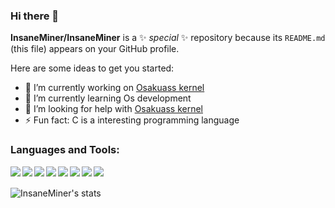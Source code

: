 ### Hi there 👋


**InsaneMiner/InsaneMiner** is a ✨ _special_ ✨ repository because its `README.md` (this file) appears on your GitHub profile.

Here are some ideas to get you started:

- 🔭 I’m currently working on [Osakuass kernel](https://github.com/Osakuass/Osakuass)
- 🌱 I’m currently learning Os development
- 🤔 I’m looking for help with [Osakuass kernel](https://github.com/Osakuass/Osakuass)
- ⚡ Fun fact: C is a interesting programming language


### Languages and Tools:

<img align="left" src="https://img.shields.io/badge/python%20-%2314354C.svg?&style=for-the-badge&logo=python&logoColor=white"/>
<img align="left" src="https://img.shields.io/badge/MySql%20-%23D00000.svg?&style=for-the-badge&logo=MySql&logoColor=white"/>
<img align="left" src="https://img.shields.io/badge/c%20-%2300599C.svg?&style=for-the-badge&logo=c&ogoColor=white"/>
<img align="left" src="https://img.shields.io/badge/php-%23239120.svg?&style=for-the-badge&logo=php&logoColor=white"/>
<img align="left" src="https://img.shields.io/badge/javascript%20-%23323330.svg?&style=for-the-badge&logo=javascript&logoColor=%23F7DF1E"/>
<img align="left" src="https://img.shields.io/badge/git%20-%23F05033.svg?&style=for-the-badge&logo=git&logoColor=white"/>
<img align="left" src="https://img.shields.io/badge/github%20-%23121011.svg?&style=for-the-badge&logo=github&logoColor=white"/>
<img align="left" src ="https://img.shields.io/badge/sqlite-%2307405e.svg?&style=for-the-badge&logo=sqlite&logoColor=white"/>
<br />
<br />




<img align="left" alt="InsaneMiner's stats" src="https://github-readme-stats-ruby-nine.vercel.app/api?username=InsaneMiner&show_icons=true&hide_border=true" />
